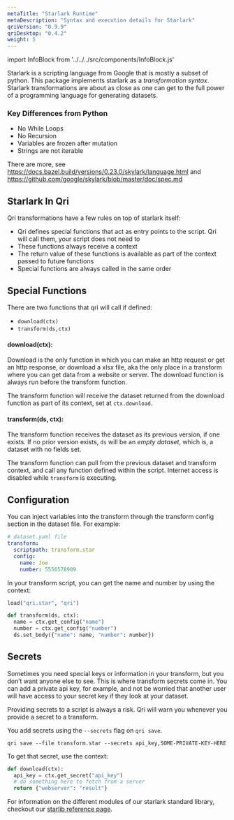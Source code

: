 ```yaml
---
metaTitle: "Starlark Runtime"
metaDescription: "Syntax and execution details for Starlark"
qriVersion: "0.9.9"
qriDesktop: "0.4.2"
weight: 5
---
```


import InfoBlock from '../../../src/components/InfoBlock.js'

Starlark is a scripting language from Google that is mostly a subset of python. This package implements starlark as a _transformation syntax_. Starlark transformations are about as close as one can get to the full power of a programming language for generating datasets.

### Key Differences from Python

- No While Loops
- No Recursion
- Variables are frozen after mutation
- Strings are not iterable

There are more, see https://docs.bazel.build/versions/0.23.0/skylark/language.html and https://github.com/google/skylark/blob/master/doc/spec.md

## Starlark In Qri

Qri transformations have a few rules on top of starlark itself:

* Qri defines special functions that act as entry points to the script. Qri will call them, your script does not need to
* These functions always receive a context
* The return value of these functions is available as part of the context passed to future functions
* Special functions are always called in the same order


## Special Functions

There are two functions that qri will call if defined:

* `download(ctx)`
* `transform(ds,ctx)`

#### download(ctx):
Download is the only function in which you can make an http request or get an http response, or download a xlsx file, aka the only place in a transform where you can get data from a website or server. The download function is always run before the transform function.

The transform function will receive the dataset returned from the download function as part of its context, set at `ctx.download`.

#### transform(ds, ctx):
The transform function receives the dataset as its previous version, if one exists. If no prior version exists, `ds` will be an _empty dataset_, which is, a dataset with no fields set.

The transform function can pull from the previous dataset and transform context, and call any function defined within the script. Internet access is disabled while `transform` is executing.

## Configuration

You can inject variables into the transform through the transform config section in the dataset file. For example:

<!--
docrun:
  filltype: dataset.Dataset
-->
```yaml
# dataset.yaml file
transform:
  scriptpath: transform.star
  config:
    name: Joe
    number: 5556578909
```

In your transform script, you can get the name and number by using the context:

<!--
docrun:
  test:
    call: transform(ds, ctx)
# TODO(dlong): Save the above dataset.yaml and pass it to this transform
-->
```python
load("qri.star", "qri")

def transform(ds, ctx):
  name = ctx.get_config("name")
  number = ctx.get_config("number")
  ds.set_body({"name": name, "number": number})
```

## Secrets

Sometimes you need special keys or information in your transform, but you don’t want anyone else to see. This is where transform secrets come in. You can add a private api key, for example, and not be worried that another user will have access to your secret key if they look at your dataset.

<InfoBlock type='warning'>
  Providing secrets to a script is always a risk. Qri will warn you whenever you provide a secret to a transform.
</InfoBlock>

You add secrets using the `--secrets` flag on `qri save`.

```
qri save --file transform.star --secrets api_key,SOME-PRIVATE-KEY-HERE
```

To get that secret, use the context:

<!--
docrun:
  test:
    call: download(ctx)
-->
```python
def download(ctx):
  api_key = ctx.get_secret("api_key")
  # do something here to fetch from a server
  return {"webserver": "result"}
```

For information on the different modules of our starlark standard library, checkout our [starlib reference page](/docs/transforms/starlib).
